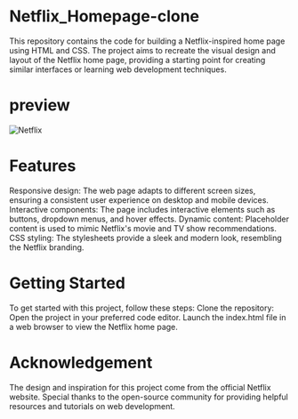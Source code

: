 # Netflix_Homepage-clone
This repository contains the code for building a Netflix-inspired home page using HTML and CSS. The project aims to recreate the visual design and layout of the Netflix home page, providing a starting point for creating similar interfaces or learning web development techniques.

# preview
![Netflix](https://github.com/Manoj-412/Netflix_Homepage-clone/assets/134698476/0c1b9bd3-5601-4c53-a2fa-27cb5f834523)

# Features
Responsive design: The web page adapts to different screen sizes, ensuring a consistent user experience on desktop and mobile devices.
Interactive components: The page includes interactive elements such as buttons, dropdown menus, and hover effects.
Dynamic content: Placeholder content is used to mimic Netflix's movie and TV show recommendations.
CSS styling: The stylesheets provide a sleek and modern look, resembling the Netflix branding.

# Getting Started
To get started with this project, follow these steps:
Clone the repository:
Open the project in your preferred code editor.
Launch the index.html file in a web browser to view the Netflix home page.

# Acknowledgement
The design and inspiration for this project come from the official Netflix website.
Special thanks to the open-source community for providing helpful resources and tutorials on web development.
